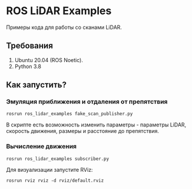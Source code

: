 # ROS LiDAR Examples

Примеры кода для работы со сканами LiDAR.

## Требования

1. Ubuntu 20.04 (ROS Noetic).
2. Python 3.8

## Как запустить?

### Эмуляция приближения и отдаления от препятствия

```shell
rosrun ros_lidar_examples fake_scan_publisher.py
```
В скрипте есть возможность изменить параметры - параметры LiDAR, скорость движения, размеры и расстояние до препятствия.

### Вычисление движения

```shell
rosrun ros_lidar_examples subscriber.py
```

Для визуализации запустите RViz:
```shell
rosrun rviz rviz -d rviz/default.rviz
```
